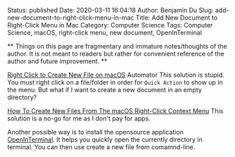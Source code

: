 Status: published
Date: 2020-03-11 16:04:18
Author: Benjamin Du
Slug: add-new-document-to-right-click-menu-in-mac
Title: Add New Document to Right-Click Menu in Mac
Category: Computer Science
Tags: Computer Science, macOS, right-click menu, new document, OpenInTerminal

**
Things on this page are fragmentary and immature notes/thoughts of the author.
It is not meant to readers but rather for convenient reference of the author and future improvement.
**


[Right Click to Create New File on macOS](https://filipmolcik.com/new-file-mac-os/)
Automator
This solution is stupid. 
You must right click on a file/folder in order for `Quick Action` to show up in the menu.
But what if I want to create a new document in an empty directory?

[How To Create New Files From The macOS Right-Click Context Menu](https://www.addictivetips.com/mac-os/how-to-create-new-files-from-the-macos-right-click-context-menu/)
This solution is a no-go for me as I don't pay for apps.

Another possible way is to install the opensource application
[OpenInTerminal](https://github.com/Ji4n1ng/OpenInTerminal).
It helps you quickly open the currently directory in terminal.
You can then use create a new file from comamnd-line.

